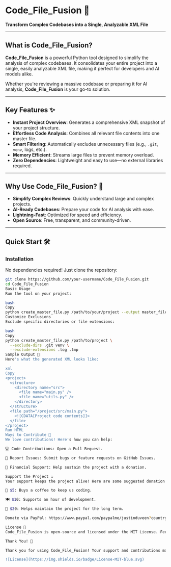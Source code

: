 # Code_File_Fusion 🚀

**Transform Complex Codebases into a Single, Analyzable XML File**

---

## What is Code_File_Fusion?

**Code_File_Fusion** is a powerful Python tool designed to simplify the analysis of complex codebases. It consolidates your entire project into a single, easily analyzable XML file, making it perfect for developers and AI models alike.

Whether you're reviewing a massive codebase or preparing it for AI analysis, **Code_File_Fusion** is your go-to solution.

---

## Key Features ✨

- **Instant Project Overview**: Generates a comprehensive XML snapshot of your project structure.
- **Effortless Code Analysis**: Combines all relevant file contents into one master file.
- **Smart Filtering**: Automatically excludes unnecessary files (e.g., `.git`, `venv`, logs, etc.).
- **Memory Efficient**: Streams large files to prevent memory overload.
- **Zero Dependencies**: Lightweight and easy to use—no external libraries required.

---

## Why Use Code_File_Fusion? 🚀

- **Simplify Complex Reviews**: Quickly understand large and complex projects.
- **AI-Ready Codebases**: Prepare your code for AI analysis with ease.
- **Lightning-Fast**: Optimized for speed and efficiency.
- **Open Source**: Free, transparent, and community-driven.

---

## Quick Start 🛠️

### Installation

No dependencies required! Just clone the repository:

```bash
git clone https://github.com/your-username/Code_File_Fusion.git
cd Code_File_Fusion
Basic Usage
Run the tool on your project:

bash
Copy
python create_master_file.py /path/to/your/project --output master_file.xml
Customize Exclusions
Exclude specific directories or file extensions:

bash
Copy
python create_master_file.py /path/to/project \
  --exclude-dirs .git venv \
  --exclude-extensions .log .tmp
Sample Output 📄
Here's what the generated XML looks like:

xml
Copy
<project>
  <structure>
    <directory name="src">
      <file name="main.py" />
      <file name="utils.py" />
    </directory>
  </structure>
  <file path="/project/src/main.py">
    <![CDATA[Project code contents]]>
  </file>
</project>
Run HTML
Ways to Contribute 🤝
We love contributions! Here's how you can help:

💻 Code Contributions: Open a Pull Request.

🐛 Report Issues: Submit bugs or feature requests on GitHub Issues.

💸 Financial Support: Help sustain the project with a donation.

Support the Project ☕
Your support keeps the project alive! Here are some suggested donation tiers:

🍵 $5: Buys a coffee to keep us coding.

🍽️ $10: Supports an hour of development.

🚀 $20: Helps maintain the project for the long term.

Donate via PayPal: https://www.paypal.com/paypalme/justinduveen?country.x=ZA&locale.x=en_US

License 📜
Code_File_Fusion is open-source and licensed under the MIT License. Feel free to use, modify, and share!

Thank You! 🙏

Thank you for using Code_File_Fusion! Your support and contributions make a huge difference. Let's build something amazing together! 🚀

![License](https://img.shields.io/badge/License-MIT-blue.svg)